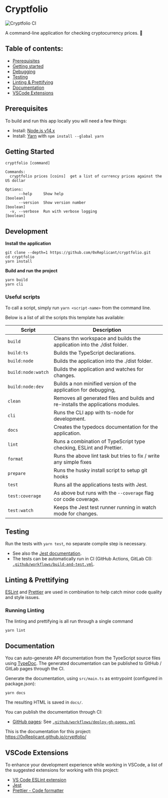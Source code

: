 # Cryptfolio

![Cryptfolio CI](https://github.com/0xReplicant/cryptfolio/workflows/Build%20and%20test/badge.svg)

A command-line application for checking cryptocurrency prices. 🚀

## Table of contents:

- [Prerequisites](#prerequisites)
- [Getting started](#getting-started)
- [Debugging](#debugging)
- [Testing](#testing)
- [Linting & Prettifying](#linting--prettifying)
- [Documentation](#documentation)
- [VSCode Extensions](#vscode-extensions)

## Prerequisites

To build and run this app locally you will need a few things:

- Install: [Node.js v14.x](https://nodejs.org/en/)
- Install: [Yarn](https://yarnpkg.com) with `npm install --global yarn`

## Getting Started

```
cryptfolio [command]

Commands:
  cryptfolio prices [coins]  get a list of currency prices against the US dollar

Options:
      --help     Show help                                             [boolean]
      --version  Show version number                                   [boolean]
  -v, --verbose  Run with verbose logging                              [boolean]
```

## Development

**Install the application**

    git clone --depth=1 https://github.com/0xReplicant/cryptfolio.git
    cd cryptfolio
    yarn install

**Build and run the project**

    yarn build
    yarn cli

### Useful scripts

To call a script, simply run `yarn <script-name>` from the command line.

Below is a list of all the scripts this template has available:

| Script            | Description                                                                      |
| ----------------- | -------------------------------------------------------------------------------- |
| `build`           | Cleans thn workspace and builds the application into the ./dist folder.          |
| `build:ts`        | Builds the TypeScript declarations.                                              |
| `build:node`      | Builds the application into the ./dist folder.                                   |
| `build:node:watch`| Builds the application and watches for changes.                                  |
| `build:node:dev`  | Builds a non minified version of the application for debugging,                  |
| `clean`           | Removes all generated files and builds and re-installs the applications modules. |
| `cli`             | Runs the CLI app with ts-node for development.                                   |
| `docs`            | Creates the typedocs documentation for the application.                          |
| `lint`            | Runs a combination of TypeScript type checking, ESLint and Prettier.             |
| `format`          | Runs the above lint task but tries to fix / write any simple fixes               |
| `prepare`         | Runs the husky install script to setup git hooks                                 |
| `test`            | Runs all the applications tests with Jest.                                       |
| `test:coverage`   | As above but runs with the `--coverage` flag cor code coverage.                  |
| `test:watch`      | Keeps the Jest test runner running in watch mode for changes.                    |

## Testing

Run the tests with `yarn test`, no separate compile step is necessary.

* See also the [Jest documentation](https://jestjs.io/docs/getting-started).
* The tests can be automatically run in CI (GitHub Actions, GitLab CI): [`.github/workflows/build-and-test.yml`](https://github.com/0xReplicant/cryptfolio/blob/master/.github/workflows/build-and-test.yml).


## Linting & Prettifying

[ESLint](https://eslint.org) and [Prettier](https://prettier.io) are used in combination to help catch minor code quality and style issues.

### Running Linting

The linting and prettifying is all run through a single command

    yarn lint

## Documentation

You can auto-generate API documentation from the TyoeScript source files using [TypeDoc](https://typedoc.org/guides/doccomments/). The generated documentation can be published to GitHub / GitLab pages through the CI.

Generate the documentation, using `src/main.ts` as entrypoint (configured in package.json):

    yarn docs

The resulting HTML is saved in `docs/`.

You can publish the documentation through CI:
* [GitHub pages](https://pages.github.com/): See [`.github/workflows/deploy-gh-pages.yml`](https://github.com/0xReplicant/cryptfolio/blob/master/.github/workflows/deploy-gh-pages.yml)

This is the documentation for this project: https://0xReplicant.github.io/cryptfolio/

## VSCode Extensions

To enhance your development experience while working in VSCode, a list of the suggested extensions for working with this project:

- [VS Code ESLint extension](https://marketplace.visualstudio.com/items?itemName=dbaeumer.vscode-eslint)
- [Jest](https://marketplace.visualstudio.com/items?itemName=orta.vscode-jest)
- [Prettier - Code formatter](https://marketplace.visualstudio.com/items?itemName=esbenp.prettier-vscode)
